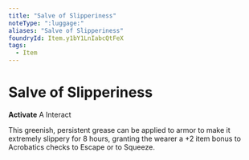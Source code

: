 ```yaml
---
title: "Salve of Slipperiness"
noteType: ":luggage:"
aliases: "Salve of Slipperiness"
foundryId: Item.y1bY1LnIabcQtFeX
tags:
  - Item
---
```


# Salve of Slipperiness

**Activate** A Interact

This greenish, persistent grease can be applied to armor to make it extremely slippery for 8 hours, granting the wearer a +2 item bonus to Acrobatics checks to Escape or to Squeeze.


